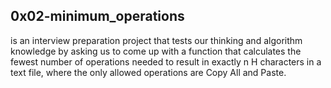 ## 0x02-minimum_operations
is an interview preparation project that tests our thinking and algorithm knowledge by asking us to come up with a function that calculates the fewest number of operations needed to result in exactly n H characters in a text file, where the only allowed operations are Copy All and Paste.
